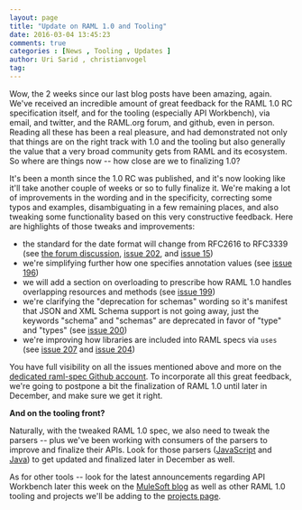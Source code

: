 ```yaml
---
layout: page
title: "Update on RAML 1.0 and Tooling"
date: 2016-03-04 13:45:23
comments: true
categories : [News , Tooling , Updates ]
author: Uri Sarid , christianvogel
tag:
---
```


Wow, the 2 weeks since our last blog posts have been amazing, again. We've received an incredible amount of great feedback for the RAML 1.0 RC specification itself, and for the tooling (especially API Workbench), via email, and twitter, and the RAML.org forum, and github, even in person. Reading all these has been a real pleasure, and had demonstrated not only that things are on the right track with 1.0 and the tooling but also generally the value that a very broad community gets from RAML and its ecosystem. So where are things now -- how close are we to finalizing 1.0?

It's been a month since the 1.0 RC was published, and it's now looking like it'll take another couple of weeks or so to fully finalize it. We're making a lot of improvements in the wording and in the specificity, correcting some typos and examples, disambiguating in a few remaining places, and also tweaking some functionality based on this very constructive feedback. Here are highlights of those tweaks and improvements:

*   the standard for the date format will change from RFC2616 to RFC3339 (see [the forum discussion][1], [issue 202][2], and [issue 15][3])
*   we're simplifying further how one specifies annotation values (see [issue 196][4])
*   we will add a section on overloading to prescribe how RAML 1.0 handles overlapping resources and methods (see [issue 199][5])
*   we're clarifying the "deprecation for schemas" wording so it's manifest that JSON and XML Schema support is not going away, just the keywords "schema” and "schemas" are deprecated in favor of "type" and "types" (see [issue 200][6])
*   we're improving how libraries are included into RAML specs via `uses` (see [issue 207][7] and [issue 204][8])

 [1]: http://forums.raml.org/t/proposal-alternative-date-type-in-raml/941/6
 [2]: https://github.com/raml-org/raml-spec/issues/202
 [3]: https://github.com/raml-org/raml-spec/issues/15
 [4]: https://github.com/raml-org/raml-spec/issues/196
 [5]: https://github.com/raml-org/raml-spec/issues/199
 [6]: https://github.com/raml-org/raml-spec/issues/200
 [7]: https://github.com/raml-org/raml-spec/issues/207
 [8]: https://github.com/raml-org/raml-spec/issues/204

You have full visibility on all the issues mentioned above and more on the [dedicated raml-spec Github account][9]. To incorporate all this great feedback, we're going to postpone a bit the finalization of RAML 1.0 until later in December, and make sure we get it right.

 [9]: https://github.com/raml-org/raml-spec/issues

**And on the tooling front?**

Naturally, with the tweaked RAML 1.0 spec, we also need to tweak the parsers -- plus we've been working with consumers of the parsers to improve and finalize their APIs. Look for those parsers ([JavaScript][10] and [Java][11]) to get updated and finalized later in December as well.

 [10]: https://github.com/raml-org/raml-js-parser-2
 [11]: https://github.com/raml-org/raml-java-parser-2

As for other tools -- look for the latest announcements regarding API Workbench later this week on the [MuleSoft blog][12] as well as other RAML 1.0 tooling and projects we'll be adding to the [projects page][13].

 [12]: http://blogs.mulesoft.com/
 [13]: http://raml.org/projects/projects